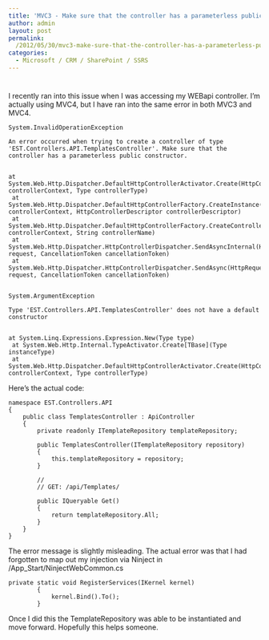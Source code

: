 ```yaml
---
title: 'MVC3 - Make sure that the controller has a parameterless public constructor.'
author: admin
layout: post
permalink: 
  /2012/05/30/mvc3-make-sure-that-the-controller-has-a-parameterless-public-constructor/
categories:
  - Microsoft / CRM / SharePoint / SSRS
---
```

#

I recently ran into this issue when I was accessing my WEBapi controller. I’m actually using MVC4, but I have ran into the same error in both MVC3 and MVC4.


    System.InvalidOperationException

    An error occurred when trying to create a controller of type 'EST.Controllers.API.TemplatesController'. Make sure that the controller has a parameterless public constructor.


    at System.Web.Http.Dispatcher.DefaultHttpControllerActivator.Create(HttpControllerContext controllerContext, Type controllerType)
     at System.Web.Http.Dispatcher.DefaultHttpControllerFactory.CreateInstance(HttpControllerContext controllerContext, HttpControllerDescriptor controllerDescriptor)
     at System.Web.Http.Dispatcher.DefaultHttpControllerFactory.CreateController(HttpControllerContext controllerContext, String controllerName)
     at System.Web.Http.Dispatcher.HttpControllerDispatcher.SendAsyncInternal(HttpRequestMessage request, CancellationToken cancellationToken)
     at System.Web.Http.Dispatcher.HttpControllerDispatcher.SendAsync(HttpRequestMessage request, CancellationToken cancellationToken)


    System.ArgumentException

    Type 'EST.Controllers.API.TemplatesController' does not have a default constructor


    at System.Linq.Expressions.Expression.New(Type type)
     at System.Web.Http.Internal.TypeActivator.Create[TBase](Type instanceType)
     at System.Web.Http.Dispatcher.DefaultHttpControllerActivator.Create(HttpControllerContext controllerContext, Type controllerType)




Here’s the actual code:

    namespace EST.Controllers.API
    {
        public class TemplatesController : ApiController
        {
            private readonly ITemplateRepository templateRepository;
    
            public TemplatesController(ITemplateRepository repository)
            {
                this.templateRepository = repository;
            }
    
            //
            // GET: /api/Templates/
    
            public IQueryable Get()
            {
                return templateRepository.All;
            }
        }
    }

The error message is slightly misleading. The actual error was that I had forgotten to map out my injection via Ninject in /App_Start/NinjectWebCommon.cs

    private static void RegisterServices(IKernel kernel)
            {
                kernel.Bind().To();
            }

Once I did this the TemplateRepository was able to be instantiated and move forward. Hopefully this helps someone.